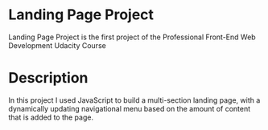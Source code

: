 # Landing Page Project
Landing Page Project is the first project of the Professional Front-End Web Development  Udacity Course

# Description
In this project I used JavaScript to build a multi-section landing page, with a dynamically updating navigational menu based on the amount of content that is added to the page.
